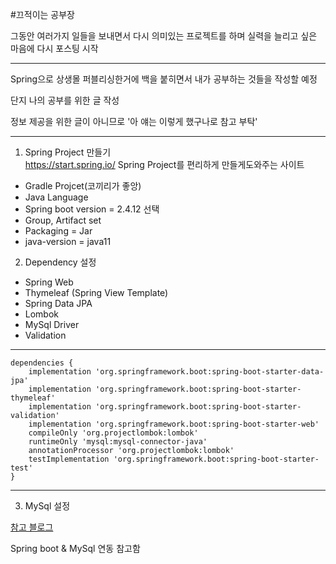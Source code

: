 #끄적이는 공부장

그동안 여러가지 일들을 보내면서 다시 의미있는 프로젝트를 하며 실력을 늘리고 싶은 마음에 다시 포스팅 시작

---

Spring으로 상생몰 퍼블리싱한거에 백을 붙히면서 내가 공부하는 것들을 작성할 예정

단지 나의 공부를 위한 글 작성

정보 제공을 위한 글이 아니므로 '아 얘는 이렇게 했구나로 참고 부탁'

---

1. Spring Project 만들기  
   https://start.spring.io/ Spring Project를 편리하게 만들게도와주는 사이트
    
* Gradle Projcet(코끼리가 좋앙)
* Java Language
* Spring boot version = 2.4.12 선택
* Group, Artifact set
* Packaging = Jar
* java-version = java11
    
2. Dependency 설정
* Spring Web
* Thymeleaf (Spring View Template)
* Spring Data JPA
* Lombok
* MySql Driver
* Validation


---
```
dependencies {
	implementation 'org.springframework.boot:spring-boot-starter-data-jpa'
	implementation 'org.springframework.boot:spring-boot-starter-thymeleaf'
	implementation 'org.springframework.boot:spring-boot-starter-validation'
	implementation 'org.springframework.boot:spring-boot-starter-web'
	compileOnly 'org.projectlombok:lombok'
	runtimeOnly 'mysql:mysql-connector-java'
	annotationProcessor 'org.projectlombok:lombok'
	testImplementation 'org.springframework.boot:spring-boot-starter-test'
}

```

---
3. MySql 설정
   
[참고 블로그](https://memostack.tistory.com/163#toc-%EC%8A%A4%ED%82%A4%EB%A7%88%20%EC%83%9D%EC%84%B1)

Spring boot & MySql 연동 참고함

